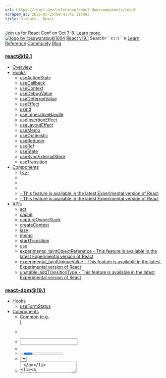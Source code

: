 ```yaml
---
url: https://react.dev/reference/react-dom/components/input
scraped_at: 2025-05-25T08:41:41.115493
title: <input> – React
---
```


Join us for React Conf on Oct 7-8.
[Learn more.](https://conf.react.dev/)
[![logo by @sawaratsuki1004](https://react.dev/_next/image?url=%2Fimages%2Fuwu.png&w=128&q=75)](https://react.dev/)
[React](https://react.dev/)
[v19.1](https://react.dev/versions)
Search`⌘``Ctrl``K`
[Learn](https://react.dev/learn)
[Reference](https://react.dev/reference/react)
[Community](https://react.dev/community)
[Blog](https://react.dev/blog)
[](https://react.dev/community/translations)
[](https://github.com/facebook/react/releases)
### react@19.1
  * [Overview ](https://react.dev/reference/react "Overview")
  * [Hooks ](https://react.dev/reference/react/hooks "Hooks")
    * [useActionState ](https://react.dev/reference/react/useActionState "useActionState")
    * [useCallback ](https://react.dev/reference/react/useCallback "useCallback")
    * [useContext ](https://react.dev/reference/react/useContext "useContext")
    * [useDebugValue ](https://react.dev/reference/react/useDebugValue "useDebugValue")
    * [useDeferredValue ](https://react.dev/reference/react/useDeferredValue "useDeferredValue")
    * [useEffect ](https://react.dev/reference/react/useEffect "useEffect")
    * [useId ](https://react.dev/reference/react/useId "useId")
    * [useImperativeHandle ](https://react.dev/reference/react/useImperativeHandle "useImperativeHandle")
    * [useInsertionEffect ](https://react.dev/reference/react/useInsertionEffect "useInsertionEffect")
    * [useLayoutEffect ](https://react.dev/reference/react/useLayoutEffect "useLayoutEffect")
    * [useMemo ](https://react.dev/reference/react/useMemo "useMemo")
    * [useOptimistic ](https://react.dev/reference/react/useOptimistic "useOptimistic")
    * [useReducer ](https://react.dev/reference/react/useReducer "useReducer")
    * [useRef ](https://react.dev/reference/react/useRef "useRef")
    * [useState ](https://react.dev/reference/react/useState "useState")
    * [useSyncExternalStore ](https://react.dev/reference/react/useSyncExternalStore "useSyncExternalStore")
    * [useTransition ](https://react.dev/reference/react/useTransition "useTransition")
  * [Components ](https://react.dev/reference/react/components "Components")
    * [<Fragment> (<>) ](https://react.dev/reference/react/Fragment "<Fragment> \(<>\)")
    * [<Profiler> ](https://react.dev/reference/react/Profiler "<Profiler>")
    * [<StrictMode> ](https://react.dev/reference/react/StrictMode "<StrictMode>")
    * [<Suspense> ](https://react.dev/reference/react/Suspense "<Suspense>")
    * [<Activity> - This feature is available in the latest Experimental version of React](https://react.dev/reference/react/Activity "<Activity>")
    * [<ViewTransition> - This feature is available in the latest Experimental version of React](https://react.dev/reference/react/ViewTransition "<ViewTransition>")
  * [APIs ](https://react.dev/reference/react/apis "APIs")
    * [act ](https://react.dev/reference/react/act "act")
    * [cache ](https://react.dev/reference/react/cache "cache")
    * [captureOwnerStack ](https://react.dev/reference/react/captureOwnerStack "captureOwnerStack")
    * [createContext ](https://react.dev/reference/react/createContext "createContext")
    * [lazy ](https://react.dev/reference/react/lazy "lazy")
    * [memo ](https://react.dev/reference/react/memo "memo")
    * [startTransition ](https://react.dev/reference/react/startTransition "startTransition")
    * [use ](https://react.dev/reference/react/use "use")
    * [experimental_taintObjectReference  - This feature is available in the latest Experimental version of React](https://react.dev/reference/react/experimental_taintObjectReference "experimental_taintObjectReference")
    * [experimental_taintUniqueValue  - This feature is available in the latest Experimental version of React](https://react.dev/reference/react/experimental_taintUniqueValue "experimental_taintUniqueValue")
    * [unstable_addTransitionType  - This feature is available in the latest Experimental version of React](https://react.dev/reference/react/addTransitionType "unstable_addTransitionType")
### react-dom@19.1
  * [Hooks ](https://react.dev/reference/react-dom/hooks "Hooks")
    * [useFormStatus ](https://react.dev/reference/react-dom/hooks/useFormStatus "useFormStatus")
  * [Components ](https://react.dev/reference/react-dom/components "Components")
    * [Common (e.g. <div>) ](https://react.dev/reference/react-dom/components/common "Common \(e.g. <div>\)")
    * [<form> ](https://react.dev/reference/react-dom/components/form "<form>")
    * [<input> ](https://react.dev/reference/react-dom/components/input "<input>")
    * [<option> ](https://react.dev/reference/react-dom/components/option "<option>")
    * [<progress> ](https://react.dev/reference/react-dom/components/progress "<progress>")
    * [<select> ](https://react.dev/reference/react-dom/components/select "<select>")
    * [<textarea> ](https://react.dev/reference/react-dom/components/textarea "<textarea>")
    * [<link> ](https://react.dev/reference/react-dom/components/link "<link>")
    * [<meta> ](https://react.dev/reference/react-dom/components/meta "<meta>")
    * [<script> ](https://react.dev/reference/react-dom/components/script "<script>")
    * [<style> ](https://react.dev/reference/react-dom/components/style "<style>")
    * [<title> ](https://react.dev/reference/react-dom/components/title "<title>")
  * [APIs ](https://react.dev/reference/react-dom "APIs")
    * [createPortal ](https://react.dev/reference/react-dom/createPortal "createPortal")
    * [flushSync ](https://react.dev/reference/react-dom/flushSync "flushSync")
    * [preconnect ](https://react.dev/reference/react-dom/preconnect "preconnect")
    * [prefetchDNS ](https://react.dev/reference/react-dom/prefetchDNS "prefetchDNS")
    * [preinit ](https://react.dev/reference/react-dom/preinit "preinit")
    * [preinitModule ](https://react.dev/reference/react-dom/preinitModule "preinitModule")
    * [preload ](https://react.dev/reference/react-dom/preload "preload")
    * [preloadModule ](https://react.dev/reference/react-dom/preloadModule "preloadModule")
  * [Client APIs ](https://react.dev/reference/react-dom/client "Client APIs")
    * [createRoot ](https://react.dev/reference/react-dom/client/createRoot "createRoot")
    * [hydrateRoot ](https://react.dev/reference/react-dom/client/hydrateRoot "hydrateRoot")
  * [Server APIs ](https://react.dev/reference/react-dom/server "Server APIs")
    * [renderToPipeableStream ](https://react.dev/reference/react-dom/server/renderToPipeableStream "renderToPipeableStream")
    * [renderToReadableStream ](https://react.dev/reference/react-dom/server/renderToReadableStream "renderToReadableStream")
    * [renderToStaticMarkup ](https://react.dev/reference/react-dom/server/renderToStaticMarkup "renderToStaticMarkup")
    * [renderToString ](https://react.dev/reference/react-dom/server/renderToString "renderToString")
  * [Static APIs ](https://react.dev/reference/react-dom/static "Static APIs")
    * [prerender ](https://react.dev/reference/react-dom/static/prerender "prerender")
    * [prerenderToNodeStream ](https://react.dev/reference/react-dom/static/prerenderToNodeStream "prerenderToNodeStream")
### Rules of React
  * [Overview ](https://react.dev/reference/rules "Overview")
    * [Components and Hooks must be pure ](https://react.dev/reference/rules/components-and-hooks-must-be-pure "Components and Hooks must be pure")
    * [React calls Components and Hooks ](https://react.dev/reference/rules/react-calls-components-and-hooks "React calls Components and Hooks")
    * [Rules of Hooks ](https://react.dev/reference/rules/rules-of-hooks "Rules of Hooks")
### React Server Components
  * [Server Components ](https://react.dev/reference/rsc/server-components "Server Components")
  * [Server Functions ](https://react.dev/reference/rsc/server-functions "Server Functions")
  * [Directives ](https://react.dev/reference/rsc/directives "Directives")
    * ['use client' ](https://react.dev/reference/rsc/use-client "'use client'")
    * ['use server' ](https://react.dev/reference/rsc/use-server "'use server'")
### Legacy APIs
  * [Legacy React APIs ](https://react.dev/reference/react/legacy "Legacy React APIs")
    * [Children ](https://react.dev/reference/react/Children "Children")
    * [cloneElement ](https://react.dev/reference/react/cloneElement "cloneElement")
    * [Component ](https://react.dev/reference/react/Component "Component")
    * [createElement ](https://react.dev/reference/react/createElement "createElement")
    * [createRef ](https://react.dev/reference/react/createRef "createRef")
    * [forwardRef ](https://react.dev/reference/react/forwardRef "forwardRef")
    * [isValidElement ](https://react.dev/reference/react/isValidElement "isValidElement")
    * [PureComponent ](https://react.dev/reference/react/PureComponent "PureComponent")


Is this page useful?
[API Reference](https://react.dev/reference/react)
[Components](https://react.dev/reference/react-dom/components)
# <input>[](https://react.dev/reference/react-dom/components/input#undefined "Link for this heading")
The [built-in browser `<input>` component](https://developer.mozilla.org/en-US/docs/Web/HTML/Element/input) lets you render different kinds of form inputs.
```

<input />

```

  * [Reference ](https://react.dev/reference/react-dom/components/input#reference)
    * [`<input>` ](https://react.dev/reference/react-dom/components/input#input)
  * [Usage ](https://react.dev/reference/react-dom/components/input#usage)
    * [Displaying inputs of different types ](https://react.dev/reference/react-dom/components/input#displaying-inputs-of-different-types)
    * [Providing a label for an input ](https://react.dev/reference/react-dom/components/input#providing-a-label-for-an-input)
    * [Providing an initial value for an input ](https://react.dev/reference/react-dom/components/input#providing-an-initial-value-for-an-input)
    * [Reading the input values when submitting a form ](https://react.dev/reference/react-dom/components/input#reading-the-input-values-when-submitting-a-form)
    * [Controlling an input with a state variable ](https://react.dev/reference/react-dom/components/input#controlling-an-input-with-a-state-variable)
    * [Optimizing re-rendering on every keystroke ](https://react.dev/reference/react-dom/components/input#optimizing-re-rendering-on-every-keystroke)
  * [Troubleshooting ](https://react.dev/reference/react-dom/components/input#troubleshooting)
    * [My text input doesn’t update when I type into it ](https://react.dev/reference/react-dom/components/input#my-text-input-doesnt-update-when-i-type-into-it)
    * [My checkbox doesn’t update when I click on it ](https://react.dev/reference/react-dom/components/input#my-checkbox-doesnt-update-when-i-click-on-it)
    * [My input caret jumps to the beginning on every keystroke ](https://react.dev/reference/react-dom/components/input#my-input-caret-jumps-to-the-beginning-on-every-keystroke)
    * [I’m getting an error: “A component is changing an uncontrolled input to be controlled” ](https://react.dev/reference/react-dom/components/input#im-getting-an-error-a-component-is-changing-an-uncontrolled-input-to-be-controlled)


## Reference [](https://react.dev/reference/react-dom/components/input#reference "Link for Reference ")
### `<input>` [](https://react.dev/reference/react-dom/components/input#input "Link for this heading")
To display an input, render the [built-in browser `<input>`](https://developer.mozilla.org/en-US/docs/Web/HTML/Element/input) component.
```

<input name="myInput" />

```

[See more examples below.](https://react.dev/reference/react-dom/components/input#usage)
#### Props [](https://react.dev/reference/react-dom/components/input#props "Link for Props ")
`<input>` supports all [common element props.](https://react.dev/reference/react-dom/components/common#props)
  * [`formAction`](https://developer.mozilla.org/en-US/docs/Web/HTML/Element/input#formaction): A string or function. Overrides the parent `<form action>` for `type="submit"` and `type="image"`. When a URL is passed to `action` the form will behave like a standard HTML form. When a function is passed to `formAction` the function will handle the form submission. See [`<form action>`](https://react.dev/reference/react-dom/components/form#props).


You can [make an input controlled](https://react.dev/reference/react-dom/components/input#controlling-an-input-with-a-state-variable) by passing one of these props:
  * [`checked`](https://developer.mozilla.org/en-US/docs/Web/API/HTMLInputElement#checked): A boolean. For a checkbox input or a radio button, controls whether it is selected.
  * [`value`](https://developer.mozilla.org/en-US/docs/Web/API/HTMLInputElement#value): A string. For a text input, controls its text. (For a radio button, specifies its form data.)


When you pass either of them, you must also pass an `onChange` handler that updates the passed value.
These `<input>` props are only relevant for uncontrolled inputs:
  * [`defaultChecked`](https://developer.mozilla.org/en-US/docs/Web/API/HTMLInputElement#defaultChecked): A boolean. Specifies [the initial value](https://react.dev/reference/react-dom/components/input#providing-an-initial-value-for-an-input) for `type="checkbox"` and `type="radio"` inputs.
  * [`defaultValue`](https://developer.mozilla.org/en-US/docs/Web/API/HTMLInputElement#defaultValue): A string. Specifies [the initial value](https://react.dev/reference/react-dom/components/input#providing-an-initial-value-for-an-input) for a text input.


These `<input>` props are relevant both for uncontrolled and controlled inputs:
  * [`accept`](https://developer.mozilla.org/en-US/docs/Web/HTML/Element/input#accept): A string. Specifies which filetypes are accepted by a `type="file"` input.
  * [`alt`](https://developer.mozilla.org/en-US/docs/Web/HTML/Element/input#alt): A string. Specifies the alternative image text for a `type="image"` input.
  * [`capture`](https://developer.mozilla.org/en-US/docs/Web/HTML/Element/input#capture): A string. Specifies the media (microphone, video, or camera) captured by a `type="file"` input.
  * [`autoComplete`](https://developer.mozilla.org/en-US/docs/Web/HTML/Element/input#autocomplete): A string. Specifies one of the possible [autocomplete behaviors.](https://developer.mozilla.org/en-US/docs/Web/HTML/Attributes/autocomplete#values)
  * [`autoFocus`](https://developer.mozilla.org/en-US/docs/Web/HTML/Element/input#autofocus): A boolean. If `true`, React will focus the element on mount.
  * [`dirname`](https://developer.mozilla.org/en-US/docs/Web/HTML/Element/input#dirname): A string. Specifies the form field name for the element’s directionality.
  * [`disabled`](https://developer.mozilla.org/en-US/docs/Web/HTML/Element/input#disabled): A boolean. If `true`, the input will not be interactive and will appear dimmed.
  * `children`: `<input>` does not accept children.
  * [`form`](https://developer.mozilla.org/en-US/docs/Web/HTML/Element/input#form): A string. Specifies the `id` of the `<form>` this input belongs to. If omitted, it’s the closest parent form.
  * [`formAction`](https://developer.mozilla.org/en-US/docs/Web/HTML/Element/input#formaction): A string. Overrides the parent `<form action>` for `type="submit"` and `type="image"`.
  * [`formEnctype`](https://developer.mozilla.org/en-US/docs/Web/HTML/Element/input#formenctype): A string. Overrides the parent `<form enctype>` for `type="submit"` and `type="image"`.
  * [`formMethod`](https://developer.mozilla.org/en-US/docs/Web/HTML/Element/input#formmethod): A string. Overrides the parent `<form method>` for `type="submit"` and `type="image"`.
  * [`formNoValidate`](https://developer.mozilla.org/en-US/docs/Web/HTML/Element/input#formnovalidate): A string. Overrides the parent `<form noValidate>` for `type="submit"` and `type="image"`.
  * [`formTarget`](https://developer.mozilla.org/en-US/docs/Web/HTML/Element/input#formtarget): A string. Overrides the parent `<form target>` for `type="submit"` and `type="image"`.
  * [`height`](https://developer.mozilla.org/en-US/docs/Web/HTML/Element/input#height): A string. Specifies the image height for `type="image"`.
  * [`list`](https://developer.mozilla.org/en-US/docs/Web/HTML/Element/input#list): A string. Specifies the `id` of the `<datalist>` with the autocomplete options.
  * [`max`](https://developer.mozilla.org/en-US/docs/Web/HTML/Element/input#max): A number. Specifies the maximum value of numerical and datetime inputs.
  * [`maxLength`](https://developer.mozilla.org/en-US/docs/Web/HTML/Element/input#maxlength): A number. Specifies the maximum length of text and other inputs.
  * [`min`](https://developer.mozilla.org/en-US/docs/Web/HTML/Element/input#min): A number. Specifies the minimum value of numerical and datetime inputs.
  * [`minLength`](https://developer.mozilla.org/en-US/docs/Web/HTML/Element/input#minlength): A number. Specifies the minimum length of text and other inputs.
  * [`multiple`](https://developer.mozilla.org/en-US/docs/Web/HTML/Element/input#multiple): A boolean. Specifies whether multiple values are allowed for `<type="file"` and `type="email"`.
  * [`name`](https://developer.mozilla.org/en-US/docs/Web/HTML/Element/input#name): A string. Specifies the name for this input that’s [submitted with the form.](https://react.dev/reference/react-dom/components/input#reading-the-input-values-when-submitting-a-form)
  * `onChange`: An [`Event` handler](https://react.dev/reference/react-dom/components/common#event-handler) function. Required for [controlled inputs.](https://react.dev/reference/react-dom/components/input#controlling-an-input-with-a-state-variable) Fires immediately when the input’s value is changed by the user (for example, it fires on every keystroke). Behaves like the browser [`input` event.](https://developer.mozilla.org/en-US/docs/Web/API/HTMLElement/input_event)
  * `onChangeCapture`: A version of `onChange` that fires in the [capture phase.](https://react.dev/learn/responding-to-events#capture-phase-events)
  * [`onInput`](https://developer.mozilla.org/en-US/docs/Web/API/HTMLElement/input_event): An [`Event` handler](https://react.dev/reference/react-dom/components/common#event-handler) function. Fires immediately when the value is changed by the user. For historical reasons, in React it is idiomatic to use `onChange` instead which works similarly.
  * `onInputCapture`: A version of `onInput` that fires in the [capture phase.](https://react.dev/learn/responding-to-events#capture-phase-events)
  * [`onInvalid`](https://developer.mozilla.org/en-US/docs/Web/API/HTMLInputElement/invalid_event): An [`Event` handler](https://react.dev/reference/react-dom/components/common#event-handler) function. Fires if an input fails validation on form submit. Unlike the built-in `invalid` event, the React `onInvalid` event bubbles.
  * `onInvalidCapture`: A version of `onInvalid` that fires in the [capture phase.](https://react.dev/learn/responding-to-events#capture-phase-events)
  * [`onSelect`](https://developer.mozilla.org/en-US/docs/Web/API/HTMLInputElement/select_event): An [`Event` handler](https://react.dev/reference/react-dom/components/common#event-handler) function. Fires after the selection inside the `<input>` changes. React extends the `onSelect` event to also fire for empty selection and on edits (which may affect the selection).
  * `onSelectCapture`: A version of `onSelect` that fires in the [capture phase.](https://react.dev/learn/responding-to-events#capture-phase-events)
  * [`pattern`](https://developer.mozilla.org/en-US/docs/Web/HTML/Element/input#pattern): A string. Specifies the pattern that the `value` must match.
  * [`placeholder`](https://developer.mozilla.org/en-US/docs/Web/HTML/Element/input#placeholder): A string. Displayed in a dimmed color when the input value is empty.
  * [`readOnly`](https://developer.mozilla.org/en-US/docs/Web/HTML/Element/input#readonly): A boolean. If `true`, the input is not editable by the user.
  * [`required`](https://developer.mozilla.org/en-US/docs/Web/HTML/Element/input#required): A boolean. If `true`, the value must be provided for the form to submit.
  * [`size`](https://developer.mozilla.org/en-US/docs/Web/HTML/Element/input#size): A number. Similar to setting width, but the unit depends on the control.
  * [`src`](https://developer.mozilla.org/en-US/docs/Web/HTML/Element/input#src): A string. Specifies the image source for a `type="image"` input.
  * [`step`](https://developer.mozilla.org/en-US/docs/Web/HTML/Element/input#step): A positive number or an `'any'` string. Specifies the distance between valid values.
  * [`type`](https://developer.mozilla.org/en-US/docs/Web/HTML/Element/input#type): A string. One of the [input types.](https://developer.mozilla.org/en-US/docs/Web/HTML/Element/input#input_types)
  * [`width`](https://developer.mozilla.org/en-US/docs/Web/HTML/Element/input#width): A string. Specifies the image width for a `type="image"` input.


#### Caveats [](https://react.dev/reference/react-dom/components/input#caveats "Link for Caveats ")
  * Checkboxes need `checked` (or `defaultChecked`), not `value` (or `defaultValue`).
  * If a text input receives a string `value` prop, it will be [treated as controlled.](https://react.dev/reference/react-dom/components/input#controlling-an-input-with-a-state-variable)
  * If a checkbox or a radio button receives a boolean `checked` prop, it will be [treated as controlled.](https://react.dev/reference/react-dom/components/input#controlling-an-input-with-a-state-variable)
  * An input can’t be both controlled and uncontrolled at the same time.
  * An input cannot switch between being controlled or uncontrolled over its lifetime.
  * Every controlled input needs an `onChange` event handler that synchronously updates its backing value.


## Usage [](https://react.dev/reference/react-dom/components/input#usage "Link for Usage ")
### Displaying inputs of different types [](https://react.dev/reference/react-dom/components/input#displaying-inputs-of-different-types "Link for Displaying inputs of different types ")
To display an input, render an `<input>` component. By default, it will be a text input. You can pass `type="checkbox"` for a checkbox, `type="radio"` for a radio button, [or one of the other input types.](https://developer.mozilla.org/en-US/docs/Web/HTML/Element/input#input_types)
App.js
App.js
Download ResetFork
```
export default function MyForm() {
 return (
  <>
   <label>
    Text input: <input name="myInput" />
   </label>
   <hr />
   <label>
    Checkbox: <input type="checkbox" name="myCheckbox" />
   </label>
   <hr />
   <p>
    Radio buttons:
    <label>
     <input type="radio" name="myRadio" value="option1" />
     Option 1
    </label>
    <label>
     <input type="radio" name="myRadio" value="option2" />
     Option 2
    </label>
    <label>
     <input type="radio" name="myRadio" value="option3" />
     Option 3
    </label>
   </p>
  </>
 );
}

```

Show more
### Providing a label for an input [](https://react.dev/reference/react-dom/components/input#providing-a-label-for-an-input "Link for Providing a label for an input ")
Typically, you will place every `<input>` inside a [`<label>`](https://developer.mozilla.org/en-US/docs/Web/HTML/Element/label) tag. This tells the browser that this label is associated with that input. When the user clicks the label, the browser will automatically focus the input. It’s also essential for accessibility: a screen reader will announce the label caption when the user focuses the associated input.
If you can’t nest `<input>` into a `<label>`, associate them by passing the same ID to `<input id>` and [`<label htmlFor>`.](https://developer.mozilla.org/en-US/docs/Web/API/HTMLLabelElement/htmlFor) To avoid conflicts between multiple instances of one component, generate such an ID with [`useId`.](https://react.dev/reference/react/useId)
App.js
App.js
Download ResetFork
```
import { useId } from 'react';
export default function Form() {
 const ageInputId = useId();
 return (
  <>
   <label>
    Your first name:
    <input name="firstName" />
   </label>
   <hr />
   <label htmlFor={ageInputId}>Your age:</label>
   <input id={ageInputId} name="age" type="number" />
  </>
 );
}

```

Show more
### Providing an initial value for an input [](https://react.dev/reference/react-dom/components/input#providing-an-initial-value-for-an-input "Link for Providing an initial value for an input ")
You can optionally specify the initial value for any input. Pass it as the `defaultValue` string for text inputs. Checkboxes and radio buttons should specify the initial value with the `defaultChecked` boolean instead.
App.js
App.js
Download ResetFork
```
export default function MyForm() {
 return (
  <>
   <label>
    Text input: <input name="myInput" defaultValue="Some initial value" />
   </label>
   <hr />
   <label>
    Checkbox: <input type="checkbox" name="myCheckbox" defaultChecked={true} />
   </label>
   <hr />
   <p>
    Radio buttons:
    <label>
     <input type="radio" name="myRadio" value="option1" />
     Option 1
    </label>
    <label>
     <input
      type="radio"
      name="myRadio"
      value="option2"
      defaultChecked={true} 
     />
     Option 2
    </label>
    <label>
     <input type="radio" name="myRadio" value="option3" />
     Option 3
    </label>
   </p>
  </>
 );
}

```

Show more
### Reading the input values when submitting a form [](https://react.dev/reference/react-dom/components/input#reading-the-input-values-when-submitting-a-form "Link for Reading the input values when submitting a form ")
Add a [`<form>`](https://developer.mozilla.org/en-US/docs/Web/HTML/Element/form) around your inputs with a [`<button type="submit">`](https://developer.mozilla.org/en-US/docs/Web/HTML/Element/button) inside. It will call your `<form onSubmit>` event handler. By default, the browser will send the form data to the current URL and refresh the page. You can override that behavior by calling `e.preventDefault()`. Read the form data with [`new FormData(e.target)`](https://developer.mozilla.org/en-US/docs/Web/API/FormData).
App.js
App.js
Download ResetFork
```
export default function MyForm() {
 function handleSubmit(e) {
  // Prevent the browser from reloading the page
  e.preventDefault();
  // Read the form data
  const form = e.target;
  const formData = new FormData(form);
  // You can pass formData as a fetch body directly:
  fetch('/some-api', { method: form.method, body: formData });
  // Or you can work with it as a plain object:
  const formJson = Object.fromEntries(formData.entries());
  console.log(formJson);
 }
 return (
  <form method="post" onSubmit={handleSubmit}>
   <label>
    Text input: <input name="myInput" defaultValue="Some initial value" />
   </label>
   <hr />
   <label>
    Checkbox: <input type="checkbox" name="myCheckbox" defaultChecked={true} />
   </label>
   <hr />
   <p>
    Radio buttons:
    <label><input type="radio" name="myRadio" value="option1" /> Option 1</label>
    <label><input type="radio" name="myRadio" value="option2" defaultChecked={true} /> Option 2</label>
    <label><input type="radio" name="myRadio" value="option3" /> Option 3</label>
   </p>
   <hr />
   <button type="reset">Reset form</button>
   <button type="submit">Submit form</button>
  </form>
 );
}

```

Show more
### Note
Give a `name` to every `<input>`, for example `<input name="firstName" defaultValue="Taylor" />`. The `name` you specified will be used as a key in the form data, for example `{ firstName: "Taylor" }`.
### Pitfall
By default, a `<button>` inside a `<form>` without a `type` attribute will submit it. This can be surprising! If you have your own custom `Button` React component, consider using [`<button type="button">`](https://developer.mozilla.org/en-US/docs/Web/HTML/Element/button) instead of `<button>` (with no type). Then, to be explicit, use `<button type="submit">` for buttons that _are_ supposed to submit the form.
### Controlling an input with a state variable [](https://react.dev/reference/react-dom/components/input#controlling-an-input-with-a-state-variable "Link for Controlling an input with a state variable ")
An input like `<input />` is _uncontrolled._ Even if you [pass an initial value](https://react.dev/reference/react-dom/components/input#providing-an-initial-value-for-an-input) like `<input defaultValue="Initial text" />`, your JSX only specifies the initial value. It does not control what the value should be right now.
**To render a _controlled_ input, pass the `value` prop to it (or `checked` for checkboxes and radios).** React will force the input to always have the `value` you passed. Usually, you would do this by declaring a [state variable:](https://react.dev/reference/react/useState)
```

function Form() {
 const [firstName, setFirstName] = useState(''); // Declare a state variable...
 // ...
 return (
  <input
   value={firstName} // ...force the input's value to match the state variable...
   onChange={e => setFirstName(e.target.value)} // ... and update the state variable on any edits!
  />
 );
}

```

A controlled input makes sense if you needed state anyway—for example, to re-render your UI on every edit:
```

function Form() {
 const [firstName, setFirstName] = useState('');
 return (
  <>
   <label>
    First name:
    <input value={firstName} onChange={e => setFirstName(e.target.value)} />
   </label>
   {firstName !== '' && <p>Your name is {firstName}.</p>}
   ...

```

It’s also useful if you want to offer multiple ways to adjust the input state (for example, by clicking a button):
```

function Form() {
 // ...
 const [age, setAge] = useState('');
 const ageAsNumber = Number(age);
 return (
  <>
   <label>
    Age:
    <input
     value={age}
     onChange={e => setAge(e.target.value)}
     type="number"
    />
    <button onClick={() => setAge(ageAsNumber + 10)}>
     Add 10 years
    </button>

```

The `value` you pass to controlled components should not be `undefined` or `null`. If you need the initial value to be empty (such as with the `firstName` field below), initialize your state variable to an empty string (`''`).
App.js
App.js
Download ResetFork
```
import { useState } from 'react';
export default function Form() {
 const [firstName, setFirstName] = useState('');
 const [age, setAge] = useState('20');
 const ageAsNumber = Number(age);
 return (
  <>
   <label>
    First name:
    <input
     value={firstName}
     onChange={e => setFirstName(e.target.value)}
    />
   </label>
   <label>
    Age:
    <input
     value={age}
     onChange={e => setAge(e.target.value)}
     type="number"
    />
    <button onClick={() => setAge(ageAsNumber + 10)}>
     Add 10 years
    </button>
   </label>
   {firstName !== '' &&
    <p>Your name is {firstName}.</p>
   }
   {ageAsNumber > 0 &&
    <p>Your age is {ageAsNumber}.</p>
   }
  </>
 );
}

```

Show more
### Pitfall
**If you pass`value` without `onChange`, it will be impossible to type into the input.** When you control an input by passing some `value` to it, you _force_ it to always have the value you passed. So if you pass a state variable as a `value` but forget to update that state variable synchronously during the `onChange` event handler, React will revert the input after every keystroke back to the `value` that you specified.
### Optimizing re-rendering on every keystroke [](https://react.dev/reference/react-dom/components/input#optimizing-re-rendering-on-every-keystroke "Link for Optimizing re-rendering on every keystroke ")
When you use a controlled input, you set the state on every keystroke. If the component containing your state re-renders a large tree, this can get slow. There’s a few ways you can optimize re-rendering performance.
For example, suppose you start with a form that re-renders all page content on every keystroke:
```

function App() {
 const [firstName, setFirstName] = useState('');
 return (
  <>
   <form>
    <input value={firstName} onChange={e => setFirstName(e.target.value)} />
   </form>
   <PageContent />
  </>
 );
}

```

Since `<PageContent />` doesn’t rely on the input state, you can move the input state into its own component:
```

function App() {
 return (
  <>
   <SignupForm />
   <PageContent />
  </>
 );
}
function SignupForm() {
 const [firstName, setFirstName] = useState('');
 return (
  <form>
   <input value={firstName} onChange={e => setFirstName(e.target.value)} />
  </form>
 );
}

```

This significantly improves performance because now only `SignupForm` re-renders on every keystroke.
If there is no way to avoid re-rendering (for example, if `PageContent` depends on the search input’s value), [`useDeferredValue`](https://react.dev/reference/react/useDeferredValue#deferring-re-rendering-for-a-part-of-the-ui) lets you keep the controlled input responsive even in the middle of a large re-render.
## Troubleshooting [](https://react.dev/reference/react-dom/components/input#troubleshooting "Link for Troubleshooting ")
### My text input doesn’t update when I type into it [](https://react.dev/reference/react-dom/components/input#my-text-input-doesnt-update-when-i-type-into-it "Link for My text input doesn’t update when I type into it ")
If you render an input with `value` but no `onChange`, you will see an error in the console:
```

// 🔴 Bug: controlled text input with no onChange handler
<input value={something} />

```

Console
You provided a `value` prop to a form field without an `onChange` handler. This will render a read-only field. If the field should be mutable use `defaultValue`. Otherwise, set either `onChange` or `readOnly`.
As the error message suggests, if you only wanted to [specify the _initial_ value,](https://react.dev/reference/react-dom/components/input#providing-an-initial-value-for-an-input) pass `defaultValue` instead:
```

// ✅ Good: uncontrolled input with an initial value
<input defaultValue={something} />

```

If you want [to control this input with a state variable,](https://react.dev/reference/react-dom/components/input#controlling-an-input-with-a-state-variable) specify an `onChange` handler:
```

// ✅ Good: controlled input with onChange
<input value={something} onChange={e => setSomething(e.target.value)} />

```

If the value is intentionally read-only, add a `readOnly` prop to suppress the error:
```

// ✅ Good: readonly controlled input without on change
<input value={something} readOnly={true} />

```

### My checkbox doesn’t update when I click on it [](https://react.dev/reference/react-dom/components/input#my-checkbox-doesnt-update-when-i-click-on-it "Link for My checkbox doesn’t update when I click on it ")
If you render a checkbox with `checked` but no `onChange`, you will see an error in the console:
```

// 🔴 Bug: controlled checkbox with no onChange handler
<input type="checkbox" checked={something} />

```

Console
You provided a `checked` prop to a form field without an `onChange` handler. This will render a read-only field. If the field should be mutable use `defaultChecked`. Otherwise, set either `onChange` or `readOnly`.
As the error message suggests, if you only wanted to [specify the _initial_ value,](https://react.dev/reference/react-dom/components/input#providing-an-initial-value-for-an-input) pass `defaultChecked` instead:
```

// ✅ Good: uncontrolled checkbox with an initial value
<input type="checkbox" defaultChecked={something} />

```

If you want [to control this checkbox with a state variable,](https://react.dev/reference/react-dom/components/input#controlling-an-input-with-a-state-variable) specify an `onChange` handler:
```

// ✅ Good: controlled checkbox with onChange
<input type="checkbox" checked={something} onChange={e => setSomething(e.target.checked)} />

```

### Pitfall
You need to read `e.target.checked` rather than `e.target.value` for checkboxes.
If the checkbox is intentionally read-only, add a `readOnly` prop to suppress the error:
```

// ✅ Good: readonly controlled input without on change
<input type="checkbox" checked={something} readOnly={true} />

```

### My input caret jumps to the beginning on every keystroke [](https://react.dev/reference/react-dom/components/input#my-input-caret-jumps-to-the-beginning-on-every-keystroke "Link for My input caret jumps to the beginning on every keystroke ")
If you [control an input,](https://react.dev/reference/react-dom/components/input#controlling-an-input-with-a-state-variable) you must update its state variable to the input’s value from the DOM during `onChange`.
You can’t update it to something other than `e.target.value` (or `e.target.checked` for checkboxes):
```

function handleChange(e) {
 // 🔴 Bug: updating an input to something other than e.target.value
 setFirstName(e.target.value.toUpperCase());
}

```

You also can’t update it asynchronously:
```

function handleChange(e) {
 // 🔴 Bug: updating an input asynchronously
 setTimeout(() => {
  setFirstName(e.target.value);
 }, 100);
}

```

To fix your code, update it synchronously to `e.target.value`:
```

function handleChange(e) {
 // ✅ Updating a controlled input to e.target.value synchronously
 setFirstName(e.target.value);
}

```

If this doesn’t fix the problem, it’s possible that the input gets removed and re-added from the DOM on every keystroke. This can happen if you’re accidentally [resetting state](https://react.dev/learn/preserving-and-resetting-state) on every re-render, for example if the input or one of its parents always receives a different `key` attribute, or if you nest component function definitions (which is not supported and causes the “inner” component to always be considered a different tree).
### I’m getting an error: “A component is changing an uncontrolled input to be controlled” [](https://react.dev/reference/react-dom/components/input#im-getting-an-error-a-component-is-changing-an-uncontrolled-input-to-be-controlled "Link for I’m getting an error: “A component is changing an uncontrolled input to be controlled” ")
If you provide a `value` to the component, it must remain a string throughout its lifetime.
You cannot pass `value={undefined}` first and later pass `value="some string"` because React won’t know whether you want the component to be uncontrolled or controlled. A controlled component should always receive a string `value`, not `null` or `undefined`.
If your `value` is coming from an API or a state variable, it might be initialized to `null` or `undefined`. In that case, either set it to an empty string (`''`) initially, or pass `value={someValue ?? ''}` to ensure `value` is a string.
Similarly, if you pass `checked` to a checkbox, ensure it’s always a boolean.
[Previous<form>](https://react.dev/reference/react-dom/components/form)[Next<option>](https://react.dev/reference/react-dom/components/option)
[](https://opensource.fb.com/)
Copyright © Meta Platforms, Inc
no uwu plz
uwu?
Logo by[@sawaratsuki1004](https://twitter.com/sawaratsuki1004)
[Learn React](https://react.dev/learn)
[Quick Start](https://react.dev/learn)
[Installation](https://react.dev/learn/installation)
[Describing the UI](https://react.dev/learn/describing-the-ui)
[Adding Interactivity](https://react.dev/learn/adding-interactivity)
[Managing State](https://react.dev/learn/managing-state)
[Escape Hatches](https://react.dev/learn/escape-hatches)
[API Reference](https://react.dev/reference/react)
[React APIs](https://react.dev/reference/react)
[React DOM APIs](https://react.dev/reference/react-dom)
[Community](https://react.dev/community)
[Code of Conduct](https://github.com/facebook/react/blob/main/CODE_OF_CONDUCT.md)
[Meet the Team](https://react.dev/community/team)
[Docs Contributors](https://react.dev/community/docs-contributors)
[Acknowledgements](https://react.dev/community/acknowledgements)
More
[Blog](https://react.dev/blog)
[React Native](https://reactnative.dev/)
[Privacy](https://opensource.facebook.com/legal/privacy)
[Terms](https://opensource.fb.com/legal/terms/)
[](https://www.facebook.com/react)[](https://twitter.com/reactjs)[](https://bsky.app/profile/react.dev)[](https://github.com/facebook/react)
## On this page
  * [Overview](https://react.dev/reference/react-dom/components/input)
  * [Reference ](https://react.dev/reference/react-dom/components/input#reference)
  * [`<input>` ](https://react.dev/reference/react-dom/components/input#input)
  * [Usage ](https://react.dev/reference/react-dom/components/input#usage)
  * [Displaying inputs of different types ](https://react.dev/reference/react-dom/components/input#displaying-inputs-of-different-types)
  * [Providing a label for an input ](https://react.dev/reference/react-dom/components/input#providing-a-label-for-an-input)
  * [Providing an initial value for an input ](https://react.dev/reference/react-dom/components/input#providing-an-initial-value-for-an-input)
  * [Reading the input values when submitting a form ](https://react.dev/reference/react-dom/components/input#reading-the-input-values-when-submitting-a-form)
  * [Controlling an input with a state variable ](https://react.dev/reference/react-dom/components/input#controlling-an-input-with-a-state-variable)
  * [Optimizing re-rendering on every keystroke ](https://react.dev/reference/react-dom/components/input#optimizing-re-rendering-on-every-keystroke)
  * [Troubleshooting ](https://react.dev/reference/react-dom/components/input#troubleshooting)
  * [My text input doesn’t update when I type into it ](https://react.dev/reference/react-dom/components/input#my-text-input-doesnt-update-when-i-type-into-it)
  * [My checkbox doesn’t update when I click on it ](https://react.dev/reference/react-dom/components/input#my-checkbox-doesnt-update-when-i-click-on-it)
  * [My input caret jumps to the beginning on every keystroke ](https://react.dev/reference/react-dom/components/input#my-input-caret-jumps-to-the-beginning-on-every-keystroke)
  * [I’m getting an error: “A component is changing an uncontrolled input to be controlled” ](https://react.dev/reference/react-dom/components/input#im-getting-an-error-a-component-is-changing-an-uncontrolled-input-to-be-controlled)



